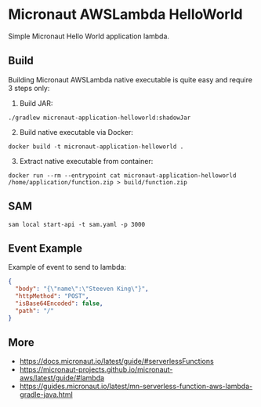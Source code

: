 # Micronaut AWSLambda HelloWorld

Simple Micronaut Hello World application lambda.

## Build

Building Micronaut AWSLambda native executable is quite easy and require 3 steps only:

1) Build JAR:
```shell
./gradlew micronaut-application-helloworld:shadowJar
```

2) Build native executable via Docker:
```shell
docker build -t micronaut-application-helloworld .
```

3) Extract native executable from container:
```shell
docker run --rm --entrypoint cat micronaut-application-helloworld /home/application/function.zip > build/function.zip
```

## SAM

```shell
sam local start-api -t sam.yaml -p 3000
```

## Event Example

Example of event to send to lambda:
```json
{
  "body": "{\"name\":\"Steeven King\"}",
  "httpMethod": "POST",
  "isBase64Encoded": false,
  "path": "/"
}
```

## More
- https://docs.micronaut.io/latest/guide/#serverlessFunctions
- https://micronaut-projects.github.io/micronaut-aws/latest/guide/#lambda
- https://guides.micronaut.io/latest/mn-serverless-function-aws-lambda-gradle-java.html